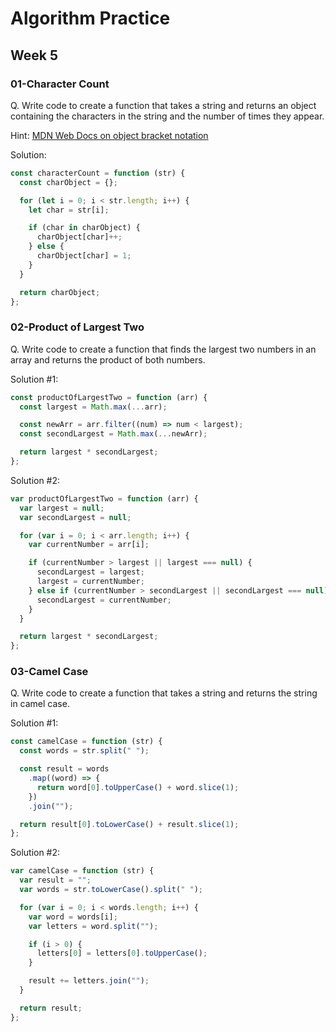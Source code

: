 # Algorithm Practice

## Week 5

### 01-Character Count

Q. Write code to create a function that takes a string and returns an object containing the characters in the string and the number of times they appear.

Hint: [MDN Web Docs on object bracket notation](https://developer.mozilla.org/en-US/docs/Web/JavaScript/Reference/Operators/Property_accessors)

Solution:

```js
const characterCount = function (str) {
  const charObject = {};

  for (let i = 0; i < str.length; i++) {
    let char = str[i];

    if (char in charObject) {
      charObject[char]++;
    } else {
      charObject[char] = 1;
    }
  }

  return charObject;
};
```

### 02-Product of Largest Two

Q. Write code to create a function that finds the largest two numbers in an array and returns the product of both numbers.

Solution #1:

```js
const productOfLargestTwo = function (arr) {
  const largest = Math.max(...arr);

  const newArr = arr.filter((num) => num < largest);
  const secondLargest = Math.max(...newArr);

  return largest * secondLargest;
};
```

Solution #2:

```js
var productOfLargestTwo = function (arr) {
  var largest = null;
  var secondLargest = null;

  for (var i = 0; i < arr.length; i++) {
    var currentNumber = arr[i];

    if (currentNumber > largest || largest === null) {
      secondLargest = largest;
      largest = currentNumber;
    } else if (currentNumber > secondLargest || secondLargest === null) {
      secondLargest = currentNumber;
    }
  }

  return largest * secondLargest;
};
```

### 03-Camel Case

Q. Write code to create a function that takes a string and returns the string in camel case.

Solution #1:

```js
const camelCase = function (str) {
  const words = str.split(" ");

  const result = words
    .map((word) => {
      return word[0].toUpperCase() + word.slice(1);
    })
    .join("");

  return result[0].toLowerCase() + result.slice(1);
};
```

Solution #2:

```js
var camelCase = function (str) {
  var result = "";
  var words = str.toLowerCase().split(" ");

  for (var i = 0; i < words.length; i++) {
    var word = words[i];
    var letters = word.split("");

    if (i > 0) {
      letters[0] = letters[0].toUpperCase();
    }

    result += letters.join("");
  }

  return result;
};
```
